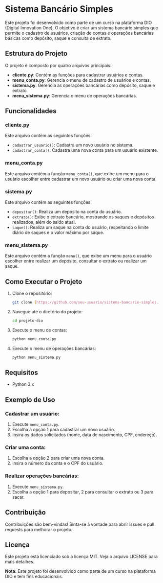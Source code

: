 # Sistema Bancário Simples

Este projeto foi desenvolvido como parte de um curso na plataforma DIO (Digital Innovation One). O objetivo é criar um sistema bancário simples que permite o cadastro de usuários, criação de contas e operações bancárias básicas como depósito, saque e consulta de extrato.

## Estrutura do Projeto
O projeto é composto por quatro arquivos principais:

- **cliente.py**: Contém as funções para cadastrar usuários e contas.
- **menu_conta.py**: Gerencia o menu de cadastro de usuários e contas.
- **sistema.py**: Gerencia as operações bancárias como depósito, saque e extrato.
- **menu_sistema.py**: Gerencia o menu de operações bancárias.

## Funcionalidades

### cliente.py
Este arquivo contém as seguintes funções:

- `cadastrar_usuario()`: Cadastra um novo usuário no sistema.
- `cadastrar_conta()`: Cadastra uma nova conta para um usuário existente.

### menu_conta.py
Este arquivo contém a função `menu_conta()`, que exibe um menu para o usuário escolher entre cadastrar um novo usuário ou criar uma nova conta.

### sistema.py
Este arquivo contém as seguintes funções:

- `depositar()`: Realiza um depósito na conta do usuário.
- `extrato()`: Exibe o extrato bancário, mostrando os saques e depósitos realizados, além do saldo atual.
- `saque()`: Realiza um saque na conta do usuário, respeitando o limite diário de saques e o valor máximo por saque.

### menu_sistema.py
Este arquivo contém a função `menu()`, que exibe um menu para o usuário escolher entre realizar um depósito, consultar o extrato ou realizar um saque.

## Como Executar o Projeto

1. Clone o repositório:
   ```bash
   git clone [https://github.com/seu-usuario/sistema-bancario-simples.git](https://github.com/Luamateus2/Projeto-Dio.git)
   ```
2. Navegue até o diretório do projeto:
   ```bash
   cd projeto-dio
   ```
3. Execute o menu de contas:
   ```bash
   python menu_conta.py
   ```
4. Execute o menu de operações bancárias:
   ```bash
   python menu_sistema.py
   ```

## Requisitos
- Python 3.x

## Exemplo de Uso

### Cadastrar um usuário:
1. Execute `menu_conta.py`.
2. Escolha a opção 1 para cadastrar um novo usuário.
3. Insira os dados solicitados (nome, data de nascimento, CPF, endereço).

### Criar uma conta:
1. Escolha a opção 2 para criar uma nova conta.
2. Insira o número da conta e o CPF do usuário.

### Realizar operações bancárias:
1. Execute `menu_sistema.py`.
2. Escolha a opção 1 para depositar, 2 para consultar o extrato ou 3 para sacar.

## Contribuição
Contribuições são bem-vindas! Sinta-se à vontade para abrir issues e pull requests para melhorar o projeto.

## Licença
Este projeto está licenciado sob a licença MIT. Veja o arquivo LICENSE para mais detalhes.

**Nota:** Este projeto foi desenvolvido como parte de um curso na plataforma DIO e tem fins educacionais.

## 
